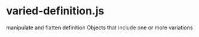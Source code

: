 # varied-definition.js
manipulate and flatten definition Objects that include one or more variations
